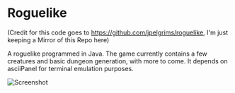 # Roguelike
(Credit for this code goes to https://github.com/jpelgrims/roguelike, I'm just keeping a Mirror of this Repo here)

A roguelike programmed in Java. The game currently contains a few creatures and basic dungeon generation, with more to come. It depends on asciiPanel for terminal emulation purposes.

![Screenshot](https://jellepelgrims.com/img/workshop_gamedev_part4.png)
